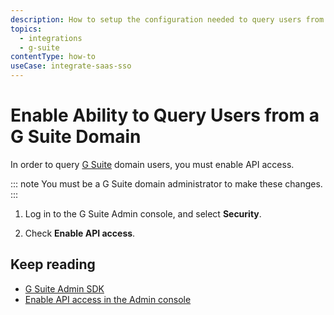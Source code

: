 ```yaml
---
description: How to setup the configuration needed to query users from a G Suite domain.
topics:
  - integrations
  - g-suite
contentType: how-to
useCase: integrate-saas-sso
---
```

# Enable Ability to Query Users from a G Suite Domain

In order to query [G Suite](https://admin.google.com) domain users, you must enable API access.

::: note
You must be a G Suite domain administrator to make these changes.
:::

1. Log in to the G Suite Admin console, and select **Security**.

2. Check **Enable API access**.

## Keep reading

* [G Suite Admin SDK](https://developers.google.com/admin-sdk/)
* [Enable API access in the Admin console](https://support.google.com/a/answer/60757?hl=en)
